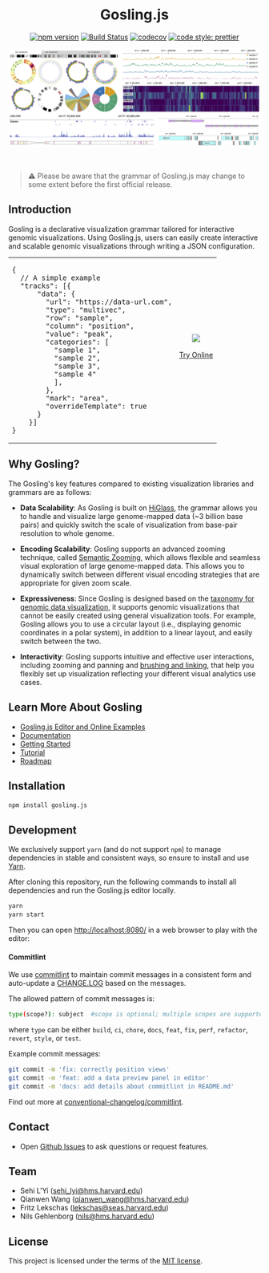 <!-- <p align="center"><img src="https://raw.githubusercontent.com/wiki/gosling-lang/gosling.js/master/images/logo.png" width="450" /></p> -->

<div align="center">
<h1>Gosling.js</h1>

[![npm version](https://img.shields.io/npm/v/gosling.js.svg?style=flat-square)](https://www.npmjs.com/package/gosling.js)
[![Build Status](https://img.shields.io/travis/sehilyi/geminid/master.svg?style=flat-square)](https://travis-ci.com/gosling-lang/gosling.js)
[![codecov](https://img.shields.io/codecov/c/github/gosling-lang/gosling.js/master.svg?style=flat-square&?cacheSeconds=60)](https://codecov.io/gh/gosling-lang/gosling.js)
[![code style: prettier](https://img.shields.io/badge/code_style-prettier-ff69b4.svg?style=flat-square)](https://github.com/prettier/prettier)

</div>

<p align="center"><img src="https://raw.githubusercontent.com/gosling-lang/gosling.js/master/img/cover.png" width="700"/></p>

<br/>

> ⚠️ Please be aware that the grammar of Gosling.js may change to some extent before the first official release.

## Introduction

Gosling is a declarative visualization grammar tailored for interactive genomic visualizations. 
Using Gosling.js, users can easily create interactive and scalable genomic visualizations through writing a JSON configuration. 

<div align="center">
<table>
<tr><td>  
<pre>
{
  // A simple example
  "tracks": [{
      "data": {
        "url": "https://data-url.com",
        "type": "multivec",
        "row": "sample",
        "column": "position",
        "value": "peak",
        "categories": [
          "sample 1", 
          "sample 2", 
          "sample 3", 
          "sample 4"
          ],
        },
        "mark": "area",
        "overrideTemplate": true
      }
    }]
}
</pre>

</td>
<td align="center">
<img src="https://raw.githubusercontent.com/gosling-lang/gosling.js/master/img/demo.gif"  width="400"/>

<a href="https://gosling.js.org/">Try Online</a>
</td>
</tr>
</table>
</div>

## Why Gosling?

The Gosling's key features compared to existing visualization libraries and grammars are as follows:

- **Data Scalability**: As Gosling is built on [HiGlass](http://higlass.io/), the grammar allows you to handle and visualize large genome-mapped data (~3 billion base pairs) and quickly switch the scale of visualization from base-pair resolution to whole genome.

- **Encoding Scalability**: Gosling supports an advanced zooming technique, called [Semantic Zooming](https://infovis-wiki.net/wiki/Semantic_Zoom), which allows flexible and seamless visual exploration of large genome-mapped data. This allows you to dynamically switch between different visual encoding strategies that are appropriate for given zoom scale. <!--For example, you can show nucleotide bases of genomic sequence when zoomed in while show overall distribution of the bases using stacked bar chart when zoomed out.-->

- **Expressiveness**: Since Gosling is designed based on the [taxonomy for genomic data visualization](https://onlinelibrary.wiley.com/doi/full/10.1111/cgf.13727), it supports genomic visualizations that cannot be easily created using general visualization tools. For example, Gosling allows you to use a circular layout (i.e., displaying genomic coordinates in a polar system), in addition to a linear layout, and easily switch between the two.

- **Interactivity**: Gosling supports intuitive and effective user interactions, including zooming and panning and [brushing and linking](https://infovis-wiki.net/wiki/Linking_and_Brushing), that help you flexibly set up visualization reflecting your different visual analytics use cases.

## Learn More About Gosling
- [Gosling.js Editor and Online Examples](https://gosling.js.org/)
- [Documentation](https://github.com/gosling-lang/gosling-docs)
- [Getting Started](https://github.com/gosling-lang/gosling-docs/blob/master/Getting-Started.md)
- [Tutorial](https://github.com/gosling-lang/gosling-docs/blob/master/tutorials/Tutorial.md)
- [Roadmap](https://github.com/gosling-lang/gosling.js/projects/1)

## Installation
```
npm install gosling.js
```

## Development

We exclusively support `yarn` (and do not support `npm`) to manage dependencies in stable and consistent ways, so ensure to install and use [Yarn](https://yarnpkg.com/getting-started/install).

After cloning this repository, run the following commands to install all dependencies and run the Gosling.js editor locally. 

```sh
yarn
yarn start
```
Then you can open <http://localhost:8080/> in a web browser to play with the editor:

#### Commitlint

We use [commitlint](https://github.com/conventional-changelog/commitlint#what-is-commitlint) to maintain commit messages in a consistent form and auto-update a [CHANGE.LOG](https://github.com/gosling-lang/gosling.js/blob/master/CHANGELOG.md) based on the messages.

The allowed pattern of commit messages is:
```sh
type(scope?): subject  #scope is optional; multiple scopes are supported (current delimiter options: "/", "\" and ",")
```
where `type` can be either `build`, `ci`, `chore`, `docs`, `feat`, `fix`, `perf`, `refactor`, `revert`, `style`, or `test`.

Example commit messages:
```sh
git commit -m 'fix: correctly position views'
git commit -m 'feat: add a data preview panel in editor'
git commit -m 'docs: add details about commitlint in README.md'
```

Find out more at [conventional-changelog/commitlint](https://github.com/conventional-changelog/commitlint#what-is-commitlint).

## Contact
- Open [Github Issues](https://github.com/gosling-lang/gosling.js/issues/) to ask questions or request features.

## Team
- Sehi L'Yi (<sehi_lyi@hms.harvard.edu>)
- Qianwen Wang (<qianwen_wang@hms.harvard.edu>)
- Fritz Lekschas (<lekschas@seas.harvard.edu>)
- Nils Gehlenborg (<nils@hms.harvard.edu>)

## License

This project is licensed under the terms of the [MIT license](https://github.com/gosling-lang/gosling.js/blob/master/LICENSE.md).


<!-- # Cite Gosling -->

